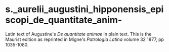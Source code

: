 # s._aurelii_augustini_hipponensis_episcopi_de_quantitate_anim-
Latin text of Augustine's *De quantitate animae* in plain text. This is the Maurist edition as reprinted in Migne's *Patrologia Latina* volume 32 1877, pp 1035-1080.
